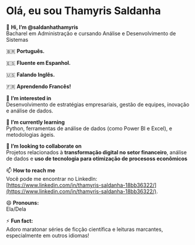 # Olá, eu sou Thamyris Saldanha

👋 **Hi, I’m @saldanhathamyris**  
Bacharel em Administração e cursando Análise e Desenvolvimento de Sistemas

🇧🇷 **Português.**

🇪🇸 **Fluente em Espanhol.**

🇺🇸 **Falando Inglês.**

🇫🇷 **Aprendendo Francês!**


👀 **I’m interested in**  
Desenvolvimento de estratégias empresariais, gestão de equipes, inovação e análise de dados.

🌱 **I’m currently learning**  
Python, ferramentas de análise de dados (como Power BI e Excel), e metodologias ágeis.

💞️ **I’m looking to collaborate on**  
Projetos relacionados à **transformação digital no setor financeiro**, análise de dados e **uso de tecnologia para otimização de procesoss econômicos**

📫 **How to reach me**  
Você pode me encontrar no LinkedIn: [https://www.linkedin.com/in/thamyris-saldanha-18bb36322/](https://www.linkedin.com/in/thamyris-saldanha-18bb36322/).

😄 **Pronouns:**  
Ela/Dela

⚡ **Fun fact:**  
Adoro maratonar séries de ficção científica e leituras marcantes, especialmente em outros idiomas! 

